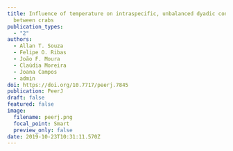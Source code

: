 ```yaml
---
title: Influence of temperature on intraspecific, unbalanced dyadic contests
  between crabs
publication_types:
  - "2"
authors:
  - Allan T. Souza
  - Felipe O. Ribas
  - João F. Moura
  - Claúdia Moreira
  - Joana Campos
  - admin
doi: https://doi.org/10.7717/peerj.7845
publication: PeerJ
draft: false
featured: false
image:
  filename: peerj.png
  focal_point: Smart
  preview_only: false
date: 2019-10-23T10:31:11.570Z
---
```


